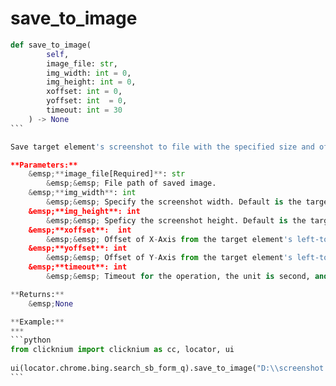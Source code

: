 # save_to_image
````python 
def save_to_image(
        self,
        image_file: str,
        img_width: int = 0,
        img_height: int = 0,
        xoffset: int = 0,
        yoffset: int  = 0,
        timeout: int = 30
    ) -> None
```

Save target element's screenshot to file with the specified size and offset.

**Parameters:**   
    &emsp;**image_file[Required]**: str  
        &emsp;&emsp; File path of saved image.  
    &emsp;**img_width**: int  
        &emsp;&emsp; Specify the screenshot width. Default is the target element's width.  
    &emsp;**img_height**: int  
        &emsp;&emsp; Speficy the screenshot height. Default is the target element's height.  
    &emsp;**xoffset**:  int  
        &emsp;&emsp; Offset of X-Axis from the target element's left-top corner.  
    &emsp;**yoffset**: int  
        &emsp;&emsp; Offset of Y-Axis from the target element's left-top corner.  
    &emsp;**timeout**: int  
        &emsp;&emsp; Timeout for the operation, the unit is second, and the default value is 30 seconds.  

**Returns:**  
    &emsp;None

**Example:**
***
```python
from clicknium import clicknium as cc, locator, ui
    
ui(locator.chrome.bing.search_sb_form_q).save_to_image("D:\\screenshot.png")
```